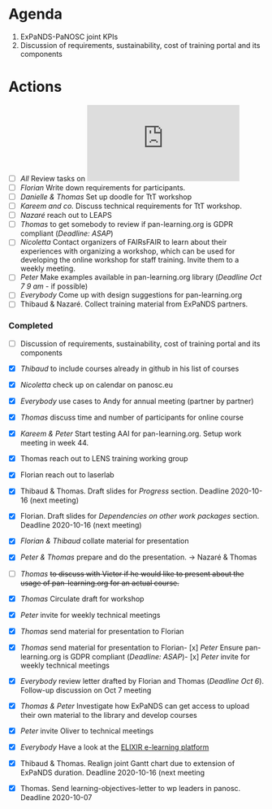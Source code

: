 


Agenda
======
1. ExPaNDS-PaNOSC joint KPIs
1. Discussion of requirements, sustainability, cost of training portal and its components


Actions
=======
- [ ] *All* Review tasks on ![mind map](https://github.com/panosc-eu/panosc/blob/master/Work%20Packages/WP8%20User%20Training/MeetingMinutes/snippets/Requirements.pdf)
- [ ] *Florian* Write down requirements for participants.
- [ ] *Danielle & Thomas* Set up doodle for TtT workshop
- [ ] *Kareem and co.* Discuss technical requirements for TtT workshop. 
- [ ] *Nazaré* reach out to LEAPS 
- [ ] *Thomas* to get somebody to review if pan-learning.org is GDPR compliant (*Deadline: ASAP*)
- [ ] *Nicoletta* Contact organizers of FAIRsFAIR to learn about their experiences with organizing a workshop, which can be used for developing the online workshop for staff training. Invite them to a weekly meeting. 
- [ ] *Peter* Make examples available in pan-learning.org library (*Deadline Oct 7 9 am* - if possible)
- [ ] *Everybody* Come up with design suggestions for pan-learning.org
- [ ] Thibaud & Nazaré. Collect training material from ExPaNDS partners. 

### Completed
- [ ] Discussion of requirements, sustainability, cost of training portal and its components
- [x] *Thibaud* to include courses already in github in his list of courses
- [x] *Nicoletta* check up on calendar on panosc.eu
- [x] *Everybody* use cases to Andy for annual meeting (partner by partner)
- [x] *Thomas* discuss time and number of participants for online course
- [x] *Kareem & Peter* Start testing AAI for pan-learning.org. Setup work meeting in week 44.
- [x] Thomas reach out to LENS training working group
- [x] Florian reach out to laserlab
- [x] Thibaud & Thomas. Draft slides for *Progress* section. Deadline 2020-10-16 (next meeting)
- [x] Florian. Draft slides for *Dependencies on other work packages* section. Deadline 2020-10-16 (next meeting)
- [x] *Florian & Thibaud* collate material for presentation
- [x] *Peter & Thomas* prepare and do the presentation. -> Nazaré & Thomas
- [ ] *Thomas* ~~to discuss with Victor if he would like to present about the usage of pan-learning.org for an actual course.~~
- [x] *Thomas* Circulate draft for workshop
- [x] *Peter* invite for weekly technical meetings
- [x] *Thomas* send material for presentation to Florian
- [x] *Thomas* send material for presentation to Florian- [x] *Peter* Ensure pan-learning.org is GDPR compliant (*Deadline: ASAP*)- [x] *Peter* invite for weekly technical meetings
- [x] *Everybody* review letter drafted by Florian and Thomas (*Deadline Oct 6*). Follow-up discussion on Oct 7 meeting
- [x] *Thomas & Peter* Investigate how ExPaNDS can get access to upload their own material to the library and develop courses
- [x] *Peter* invite Oliver to technical meetings
- [x] *Everybody* Have a look at the [ELIXIR e-learning platform](https://elixir.mf.uni-lj.si)
- [x] Thibaud & Thomas. Realign joint Gantt chart due to extension of ExPaNDS duration. Deadline 2020-10-16 (next meeting
- [x] Thomas. Send learning-objectives-letter to wp leaders in panosc. Deadline 2020-10-07



















